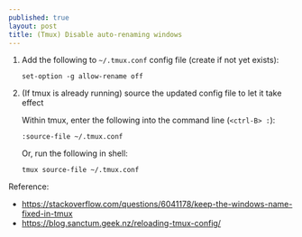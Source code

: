 ```yaml
---
published: true
layout: post
title: (Tmux) Disable auto-renaming windows
---
```


1.  Add the following to `~/.tmux.conf` config file (create if not yet exists):

    ```
    set-option -g allow-rename off
    ```
   
2.  (If tmux is already running) source the updated config file to let it take effect

    Within tmux, enter the following into the command line (`<ctrl-B> :`):
    ```
    :source-file ~/.tmux.conf
    ```
    Or, run the following in shell:
    ```
    tmux source-file ~/.tmux.conf
    ```


Reference:
- <https://stackoverflow.com/questions/6041178/keep-the-windows-name-fixed-in-tmux>
- <https://blog.sanctum.geek.nz/reloading-tmux-config/>
